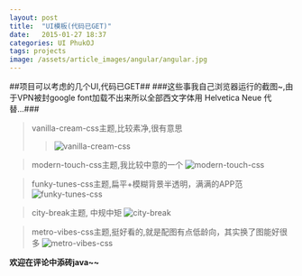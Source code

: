 ```yaml
---
layout: post
title:  "UI模板(代码已GET)"
date:   2015-01-27 18:37
categories: UI PhukOJ
tags: projects
image: /assets/article_images/angular/angular.jpg
---
```

##项目可以考虑的几个UI,代码已GET##
###这些事我自己浏览器运行的截图~,由于VPN被封google font加载不出来所以全部西文字体用 Helvetica Neue 代替...###
> vanilla-cream-css主题,比较素净,很有意思
>> ![ vanilla-cream-css](/assets/article_images/UI备选/vanilla-cream-css.jpg ) 


>  modern-touch-css主题,我比较中意的一个
![ modern-touch-css](/assets/article_images/UI备选/modern-touch-css.jpg) 


> funky-tunes-css主题,扁平+模糊背景半透明，满满的APP范
![ funky-tunes-css](/assets/article_images/UI备选/funky-tunes-css.jpg) 


> city-break主题, 中规中矩
![city-break](/assets/article_images/UI备选/city-break-css.jpg)


> metro-vibes-css主题,挺好看的,就是配图有点低龄向，其实换了图能好很多
![metro-vibes-css](/assets/article_images/UI备选/metro-vibes-css.jpg)


**欢迎在评论中添砖java~~**
